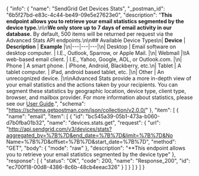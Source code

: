 {
  "info": {
    "name": "SendGrid Get Devices Stats",
    "_postman_id": "6b5f27bd-e83c-4c44-be49-09e5e27623e0",
    "description": "**This endpoint allows you to retrieve your email statistics segmented by the device type.**\n\n**We only store up to 7 days of email activity in our database.** By default, 500 items will be returned per request via the Advanced Stats API endpoints.\n\n## Available Device Types\n| **Device** | **Description** | **Example** |\n|---|---|---|\n| Desktop | Email software on desktop computer. | I.E., Outlook, Sparrow, or Apple Mail. |\n| Webmail |\tA web-based email client. | I.E., Yahoo, Google, AOL, or Outlook.com. |\n| Phone | A smart phone. | iPhone, Android, Blackberry, etc.\n| Tablet | A tablet computer. | iPad, android based tablet, etc. |\n| Other | An unrecognized device. |\n\nAdvanced Stats provide a more in-depth view of your email statistics and the actions taken by your recipients. You can segment these statistics by geographic location, device type, client type, browser, and mailbox provider. For more information about statistics, please see our [User Guide](https://sendgrid.com/docs/User_Guide/Statistics/index.html).",
    "schema": "https://schema.getpostman.com/json/collection/v2.0.0/"
  },
  "item": [
    {
      "name": "email",
      "item": [
        {
          "id": "bc545a39-05b1-473a-b060-d7b0fba01b32",
          "name": "devices.stats.get",
          "request": {
            "url": "http://api.sendgrid.com/v3/devices/stats?aggregated_by=%7B%7D&end_date=%7B%7D&limit=%7B%7D&No Name=%7B%7D&offset=%7B%7D&start_date=%7B%7D",
            "method": "GET",
            "body": {
              "mode": "raw"
            },
            "description": "**This endpoint allows you to retrieve your email statistics segmented by the device type"
          },
          "response": [
            {
              "status": "OK",
              "code": 200,
              "name": "Response_200",
              "id": "ec700f18-00d8-4386-8c6b-48cb4eeac326"
            }
          ]
        }
      ]
    }
  ]
}